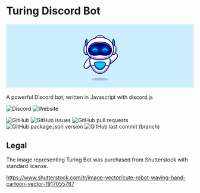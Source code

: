 # Turing Discord Bot

![](assets/images/logo.jpg)

A powerful Discord bot, written in Javascript with discord.js

![Discord](https://img.shields.io/discord/840619177739419649?color=purple&label=DISCORD&logo=discord&style=flat-square)
![Website](https://img.shields.io/website?down_message=offline&style=flat-square&up_color=green&up_message=online&url=https%3A%2F%2Fturingdiscordbot.netlify.app%2F)

![GitHub](https://img.shields.io/github/license/sonmezerekrem/turing-discord-bot?style=flat-square)
![GitHub issues](https://img.shields.io/github/issues/sonmezerekrem/turing-discord-bot?style=flat-square)
![GitHub pull requests](https://img.shields.io/github/issues-pr/sonmezerekrem/turing-discord-bot?style=flat-square)
![GitHub package.json version](https://img.shields.io/github/package-json/v/sonmezerekrem/turing-discord-bot?style=flat-square)
![GitHub last commit (branch)](https://img.shields.io/github/last-commit/sonmezerekrem/turing-discord-bot/master?style=flat-square)

## Legal

The image representing Turing Bot was purchased from Shutterstock with standard license.

https://www.shutterstock.com/tr/image-vector/cute-robot-waving-hand-cartoon-vector-1917055787
